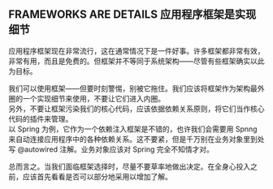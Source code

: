 ## FRAMEWORKS ARE DETAILS 应用程序框架是实现细节     

应用程序框架现在非常流行，这在通常情况下是一件好事。许多框架都非常有效，非常有用，而且是免费的。但框架并不等同于系统架构——尽管有些框架确实以此为目标。     

我们可以使用框架——但要时刻警惕，别被它拖住。我们应该将框架作为架构最外圈的一个实现细节来使用，不要让它们进入内圈。     
另外，不要让框架污染我们的核心代码，应该依据依赖关系原则，将它们当作核心代码的插件来管理。    
以 Spring 为例，它作为一个依赖注入框架是不错的，也许我们会需要用 Spnng 来自动连接应用程序中的各种依赖关系。这不要紧，但是千万别在业务对象里到处写 @autowired 注解。业务对象应该对 Spring 完全不知情才对。     

总而言之。当我们面临框架选择时，尽量不要草率地做出决定。在全身心投入之前，应该首先看看是否可以部分地采用以增加了解。    
